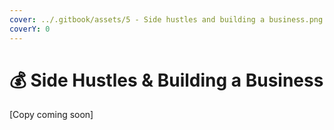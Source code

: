 ```yaml
---
cover: ../.gitbook/assets/5 - Side hustles and building a business.png
coverY: 0
---
```


# 💰 Side Hustles & Building a Business

\[Copy coming soon]

